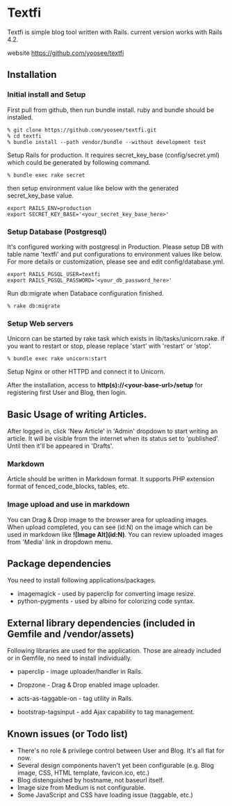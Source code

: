 # Textfi

Textfi is simple blog tool written with Rails. current version works with Rails 4.2.

website https://github.com/yoosee/textfi

## Installation

### Initial install and Setup

First pull from github, then run bundle install. ruby and bundle should be installed.

~~~
% git clone https://github.com/yoosee/textfi.git
% cd textfi
% bundle install --path vendor/bundle --without development test
~~~

Setup Rails for production. It requires secret_key_base (config/secret.yml) which could be generated by following command.

~~~
% bundle exec rake secret
~~~

then setup environment value like below with the generated secret_key_base value.

~~~
export RAILS_ENV=production
export SECRET_KEY_BASE='<your_secret_key_base_here>'
~~~

### Setup Database (Postgresql)

It's configured working with postgresql in Production. Please setup DB with table name 'textfi' and put configurations to environment values like below. For more details or customization, please see and edit config/database.yml.

~~~
export RAILS_PGSQL_USER=textfi
export RAILS_PGSQL_PASSWORD='<your_db_password_here>'
~~~

Run db:migrate when Databace configuration finished.

~~~
% rake db:migrate
~~~

### Setup Web servers

Unicorn can be started by rake task which exists in lib/tasks/unicorn.rake. 
if you want to restart or stop, please replace 'start' with 'restart' or 'stop'. 

~~~
% bundle exec rake unicorn:start
~~~

Setup Nginx or other HTTPD and connect it to Unicorn.

After the installation, access to **http(s)://\<your-base-url\>/setup** for registering first User and Blog, then login.

## Basic Usage of writing Articles.

After logged in, click 'New Article' in 'Admin' dropdown to start writing an article. It will be visible from the internet when its status set to 'published'. Until then it'll be appeared in 'Drafts'.

### Markdown

Article should be written in Markdown format. It supports PHP extension format of fenced_code_blocks, tables, etc.

### Image upload and use in markdown

You can Drag & Drop image to the browser area for uploading images. When upload completed, you can see (id:N) on the image which can be used in markdown like **\!\[Image Alt\]\(id:N\)**. You can review uploaded images from 'Media' link in dropdown menu.

## Package dependencies

You need to install following applications/packages.

* imagemagick - used by paperclip for converting image resize.
* python-pygments - used by albino for colorizing code syntax.


## External library dependencies (included in Gemfile and /vendor/assets)

Following libraries are used for the application. Those are already included or in Gemfile, no need to install individually.

* paperclip - image uploader/handler in Rails.
* Dropzone - Drag & Drop enabled image uploader.

* acts-as-taggable-on - tag utility in Rails.
* bootstrap-tagsinput - add Ajax capability to tag management.

## Known issues (or Todo list)

* There's no role & privilege control between User and Blog. It's all flat for now.
* Several design components haven't yet been configurable (e.g. Blog image, CSS, HTML template, favicon.ico, etc.)
* Blog distenguished by hostname, not baseurl itself.
* Image size from Medium is not configurable.
* Some JavaScript and CSS have loading issue (taggable, etc.)

